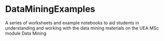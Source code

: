 # DataMiningExamples

A series of worksheets and example notebooks to aid students in understanding and working with the data mining materials on the UEA MSc module Data Mining
